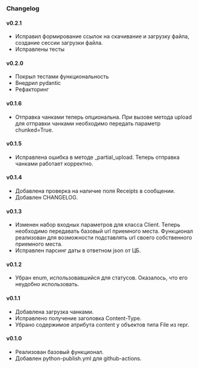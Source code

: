 ### Changelog

#### v0.2.1
- Исправил формирование ссылок на скачивание и загрузку файла, создание сессии загрузки файла.
- Исправлены тесты

#### v0.2.0
- Покрыл тестами функциональность
- Внедрил pydantic
- Рефакторинг

#### v0.1.6
- Отправка чанками теперь опциональна. При вызове метода upload для отправки чанками необходимо передать параметр chunked=True.

#### v0.1.5
- Исправлена ошибка в методе _partial_upload. Теперь отправка чанками работает корректно.

#### v0.1.4
- Добавлена проверка на наличие поля Receipts в сообщении.
- Добавлен CHANGELOG.

#### v0.1.3
- Изменен набор входных параметров для класса Client. Теперь необходимо передавать базовый url приемного места. Функционал реализован для возможности подставлять url своего собственного приемного места.
- Исправлен парсинг даты в ответном json от ЦБ.

#### v0.1.2
- Убран enum, использовавшийся для статусов. Оказалось, что его неудобно использовать.

#### v0.1.1
- Добавлена загрузка чанками.
- Исправлено получение заголовка Content-Type.
- Убрано содержимое атрибута content у объектов типа File из repr.

#### v0.1.0
- Реализован базовый функционал.
- Добавлен python-publish.yml для github-actions.